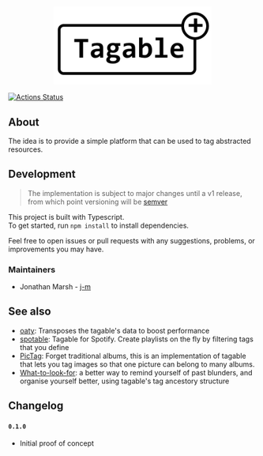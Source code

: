 <p align="center">
  <img width=320 src="./img/logo.png" alt="tagable"/>
</p>

[![Actions Status](https://github.com/j-m/tagable/workflows/Node%20CI/badge.svg)](https://github.com/j-m/tagable/actions)

## About

The idea is to provide a simple platform that can be used to tag abstracted resources.  

## Development

> The implementation is subject to major changes until a v1 release, from which point versioning will be [semver](https://semver.org)

This project is built with Typescript.  
To get started, run `npm install` to install dependencies.

Feel free to open issues or pull requests with any suggestions, problems, or improvements you may have.

### Maintainers

- Jonathan Marsh - [j-m](https://github.com/j-m)

## See also

- [oaty](https://github.com/jmsv/oaty): Transposes the tagable's data to boost performance
- [spotable](https://github.com/j-m/spotable): Tagable for Spotify. Create playlists on the fly by filtering tags that you define
- [PicTag](https://github/com/j-m/PicTag): Forget traditional albums, this is an implementation of tagable that lets you tag images so that one picture can belong to many albums.
- [What-to-look-for](https://github.com/j-m/What-to-look-for): a better way to remind yourself of past blunders, and organise yourself better, using tagable's tag ancestory structure

## Changelog

#### `0.1.0`

- Initial proof of concept

